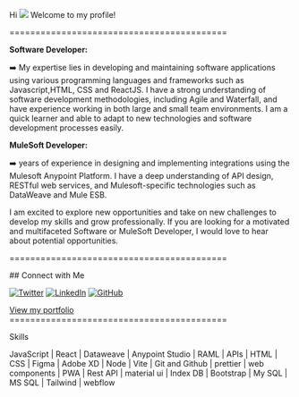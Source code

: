 Hi ![](https://user-images.githubusercontent.com/18350557/176309783-0785949b-9127-417c-8b55-ab5a4333674e.gif) Welcome to my profile!

==========================================
<p>
   <strong> Software Developer:</strong> </p>
   <p>
  ➡️ My expertise lies in developing and maintaining software applications using various programming languages and frameworks such as Javascript,HTML, CSS and ReactJS. I have a strong understanding of software development methodologies, including Agile and Waterfall, and have experience working in both large and small team environments. I am a quick learner and able to adapt to new technologies and software development processes easily. 
</p>
   <strong> MuleSoft Developer:</strong>
<p> 
  ➡️ years of experience in designing and implementing integrations using the Mulesoft Anypoint Platform. I have a deep understanding of API design, RESTful web services, and Mulesoft-specific technologies such as DataWeave and Mule ESB. </p>
<p> I am excited to explore new opportunities and take on new challenges to develop my skills and grow professionally. 
   If you are looking for a motivated and multifaceted Software or MuleSoft Developer, I would love to hear about potential opportunities.</p>
==========================================
<p align="left">
## Connect with Me

[![Twitter](https://img.shields.io/badge/-Twitter-1ca0f1?style=flat-square&logo=twitter&logoColor=white)](https://twitter.com/BehailuW)
[![LinkedIn](https://img.shields.io/badge/-LinkedIn-0077B5?style=flat-square&logo=linkedin&logoColor=white)](https://linkedin.com/in/beha)
[![GitHub](https://img.shields.io/badge/-GitHub-181717?style=flat-square&logo=github&logoColor=white)](https://github.com/behailu-weldeyohannes)
</p>
 <a href="https://behailu-weldeyohannes.github.io/portfolio/" target="_blank" rel="noreferrer">View my portfolio</a>
 ==========================================
  <p align="left"> Skills <p/>  
  <p>JavaScript | React | Dataweave | Anypoint Studio | RAML | APIs | HTML | CSS | Figma | Adobe XD | Node | Vite | Git and Github | prettier | web components | PWA | Rest API | material ui | Index DB | Bootstrap | My SQL | MS SQL | Tailwind | webflow </p>

                    
                 
